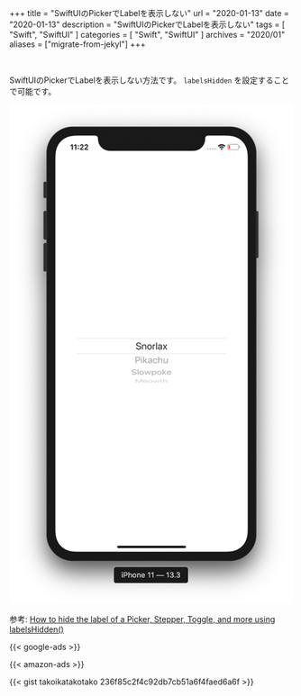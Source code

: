+++
title =  "SwiftUIのPickerでLabelを表示しない"
url = "2020-01-13"
date = "2020-01-13"
description = "SwiftUIのPickerでLabelを表示しない"
tags = [
    "Swift", "SwiftUI"
]
categories = [
    "Swift", "SwiftUI"
]
archives = "2020/01"
aliases = ["migrate-from-jekyl"]
+++

<br>

SwiftUIのPickerでLabelを表示しない方法です。
`labelsHidden` を設定することで可能です。

![Picker Sample](1.png)

参考: [How to hide the label of a Picker, Stepper, Toggle, and more using labelsHidden()](https://www.hackingwithswift.com/quick-start/swiftui/how-to-hide-the-label-of-a-picker-stepper-toggle-and-more-using-labelshidden)

<!-- Google Ads -->
{{< google-ads >}}

<!-- Amazon Ads -->
{{< amazon-ads >}}

{{< gist takoikatakotako 236f85c2f4c92db7cb51a6f4faed6a6f >}}
